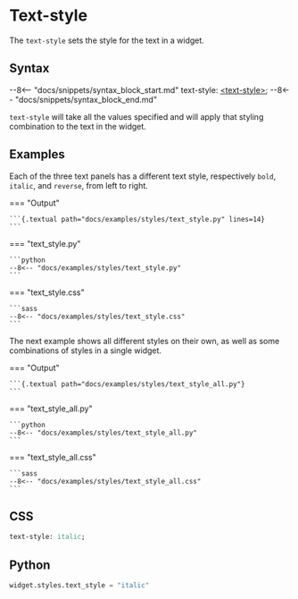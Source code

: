 # Text-style

The `text-style` sets the style for the text in a widget.

## Syntax

--8<-- "docs/snippets/syntax_block_start.md"
text-style: <a href="../../css_types/text_style">&lt;text-style&gt;</a>;
--8<-- "docs/snippets/syntax_block_end.md"

`text-style` will take all the values specified and will apply that styling combination to the text in the widget.

## Examples

Each of the three text panels has a different text style, respectively `bold`, `italic`, and `reverse`, from left to right.

=== "Output"

    ```{.textual path="docs/examples/styles/text_style.py" lines=14}
    ```

=== "text_style.py"

    ```python
    --8<-- "docs/examples/styles/text_style.py"
    ```

=== "text_style.css"

    ```sass
    --8<-- "docs/examples/styles/text_style.css"
    ```

The next example shows all different styles on their own, as well as some combinations of styles in a single widget.

=== "Output"

    ```{.textual path="docs/examples/styles/text_style_all.py"}
    ```

=== "text_style_all.py"

    ```python
    --8<-- "docs/examples/styles/text_style_all.py"
    ```

=== "text_style_all.css"

    ```sass
    --8<-- "docs/examples/styles/text_style_all.css"
    ```

## CSS

```sass
text-style: italic;
```

## Python

```python
widget.styles.text_style = "italic"
```
